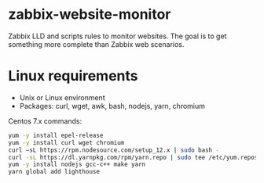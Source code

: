 # zabbix-website-monitor
Zabbix LLD and scripts rules to monitor websites. The goal is to get something more complete than Zabbix web scenarios.

# Linux requirements
- Unix or Linux environment
- Packages: curl, wget, awk, bash, nodejs, yarn, chromium

Centos 7.x commands:
```bash
yum -y install epel-release
yum -y install curl wget chromium
curl –sL https://rpm.nodesource.com/setup_12.x | sudo bash -
curl -sL https://dl.yarnpkg.com/rpm/yarn.repo | sudo tee /etc/yum.repos.d/yarn.repo
yum -y install nodejs gcc-c++ make yarn
yarn global add lighthouse
```
